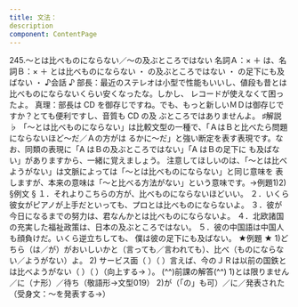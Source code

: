 ```yaml
---
title: 文法：
description
component: ContentPage
---
```



245.～とは比べものにならない／～の及ぶところではない
名詞Ａ：× ＋ は、名詞Ｂ：× ＋ とは比べものにならない ・
の及ぶところではない ・
の足下にも及ばない ・
♪会話 ♪
部長：最近のステレオは小型で性能もいいし、値段も昔とは比べものにならないくらい安くなったな。しかし、 レコードが使えなくて困ったよ。
真理：部長は CD を御存じですね。でも、もっと新しいＭＤは御存じですか？とても便利ですし、音質も CD の及 ぶところではありませんよ。
♯解説 ♭
「～とは比べものにならない」は比較文型の一種で、「ＡはＢと比べたら問題にならないほど～だ／Ａの方がは るかに～だ」と強い断定を表す表現です。なお、同類の表現に「A はＢの及ぶところではない」「A はＢの足下に も及ばない」がありますから、一緒に覚えましょう。
注意してほしいのは、「～とは比べようがない」は文脈によっては「～とは比べものにならない」と同じ意味を 表しますが、本来の意味は「～と比べる方法がない」という意味です。→例題1)2)
§例文 §
１．それよりこちらの方が、比べものにならないほどいい。
２．いくら彼女がピアノが上手だといっても、プロとは比べものにならないよ。
３．彼が今日になるまでの努力は、君なんかとは比べものにならないよ。
４．北欧諸国の充実した福祉政策は、日本の及ぶところではない。
５．彼の中国語は中国人も顔負けだ。いくら逆立ちしても、 僕は彼の足下にも及ばない。
★例題 ★
1)どちら（は／が）がおいしいかと（言っても／言われても）、比べ（ものにならない／ようがない）よ。
2) サービス面（ ）（ ）言えば、今のＪＲは以前の国鉄とは比べようがない（ ）（ ）（向上する→ ）。
(^^)前課の解答(^^)
1)とは限りません／に（ナ形）／待ち（敬語形→文型019）
2)が（「の」も可）／に／発表された（受身文：～を発表する→）
